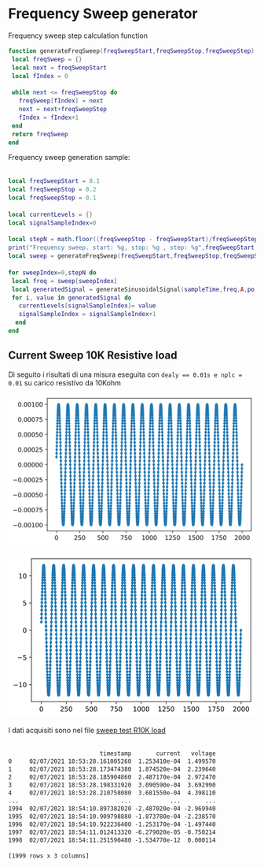 # Frequency Sweep generator

Frequency sweep step calculation function

```lua
function generateFreqSweep(freqSweepStart,freqSweepStop,freqSweepStep)
 local freqSweep = {}
 local next = freqSweepStart
 local fIndex = 0
 
 while next <= freqSweepStop do
   freqSweep[fIndex] = next
   next = next+freqSweepStep
   fIndex = fIndex+1
 end
 return freqSweep
end
```

Frequency sweep generation sample:

```lua

local freqSweepStart = 0.1
local freqSweepStop = 0.2
local freqSweepStep = 0.1

local currentLevels = {}
local signalSampleIndex=0

local stepN = math.floor((freqSweepStop - freqSweepStart)/freqSweepStep)
print("Frequency sweep. start: %g, stop: %g , step: %g",freqSweepStart,freqSweepStop,freqSweepStep)
local sweep = generateFreqSweep(freqSweepStart,freqSweepStop,freqSweepStep)

for sweepIndex=0,stepN do
 local freq = sweep[sweepIndex]
 local generatedSignal = generateSinusoidalSignal(sampleTime,freq,A,po,b)
 for i, value in generatedSignal do
   currentLevels[signalSampleIndex]= value
   signalSampleIndex = signalSampleIndex+1
  end
end
```

## Current Sweep 10K Resistive load

Di seguito i risultati di una misura eseguita con `dealy == 0.01s e nplc = 0.01` su carico resistivo da 10Kohm

![current sweep test - source](../media/current_sweep_test_10K_load_source_current.svg)

![current sweep test - measured voltage](../media/current_sweep_test_10K_load_measured_voltage.svg)

I dati acquisiti sono nel file [sweep test R10K load](../data/sweep_test_R10K_load.csv)

```csv

                          timestamp       current   voltage
0     02/07/2021 18:53:28.161005260  1.253410e-04  1.499570
1     02/07/2021 18:53:28.173474380  1.874520e-04  2.239640
2     02/07/2021 18:53:28.185904860  2.487170e-04  2.972470
3     02/07/2021 18:53:28.198331920  3.090590e-04  3.692990
4     02/07/2021 18:53:28.210758080  3.681550e-04  4.398110
...                             ...           ...       ...
1994  02/07/2021 18:54:10.897382020 -2.487020e-04 -2.969940
1995  02/07/2021 18:54:10.909798880 -1.873780e-04 -2.238570
1996  02/07/2021 18:54:10.922236400 -1.253170e-04 -1.497440
1997  02/07/2021 18:54:11.012413320 -6.279020e-05 -0.750214
1998  02/07/2021 18:54:11.251590480 -1.534770e-12  0.000114

[1999 rows x 3 columns]
```
